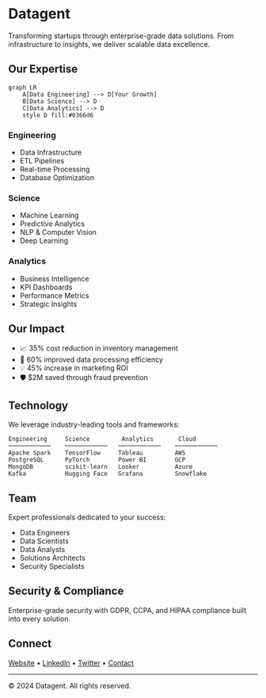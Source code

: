 # Datagent

Transforming startups through enterprise-grade data solutions. From infrastructure to insights, we deliver scalable data excellence.

## Our Expertise

```mermaid
graph LR
    A[Data Engineering] --> D[Your Growth]
    B[Data Science] --> D
    C[Data Analytics] --> D
    style D fill:#0366d6
```

### Engineering
- Data Infrastructure
- ETL Pipelines
- Real-time Processing
- Database Optimization

### Science
- Machine Learning
- Predictive Analytics
- NLP & Computer Vision
- Deep Learning

### Analytics
- Business Intelligence
- KPI Dashboards
- Performance Metrics
- Strategic Insights

## Our Impact

- 📈 35% cost reduction in inventory management
- 🚀 60% improved data processing efficiency
- 💡 45% increase in marketing ROI
- 🛡️ $2M saved through fraud prevention

## Technology

We leverage industry-leading tools and frameworks:

```plaintext
Engineering     Science         Analytics       Cloud
────────────    ────────────   ────────────    ────────────
Apache Spark    TensorFlow     Tableau         AWS
PostgreSQL      PyTorch        Power BI        GCP
MongoDB         scikit-learn   Looker          Azure
Kafka           Hugging Face   Grafana         Snowflake
```

## Team

Expert professionals dedicated to your success:
- Data Engineers
- Data Scientists
- Data Analysts
- Solutions Architects
- Security Specialists

## Security & Compliance

Enterprise-grade security with GDPR, CCPA, and HIPAA compliance built into every solution.

## Connect

[Website](#) • [LinkedIn](#) • [Twitter](#) • [Contact](#)

---
© 2024 Datagent. All rights reserved.
